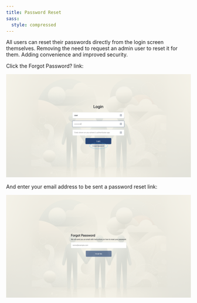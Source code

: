 ```yaml
---
title: Password Reset 
sass:
  style: compressed
---
```


All users can reset their passwords directly from the login screen themselves. Removing the
need to request an admin user to reset it for them. Adding convenience and improved security.

Click the Forgot Password? link:

<div class="card-image-container">
  <img src="./../assets/images/v221/Login.png" 
        alt="Login" class="card-image">
</div>

And enter your email address to be sent a password reset link:

<div class="card-image-container">
  <img src="./../assets/images/v221/ResetEmail.png" 
        alt="Reset Password Email" class="card-image">
</div>
